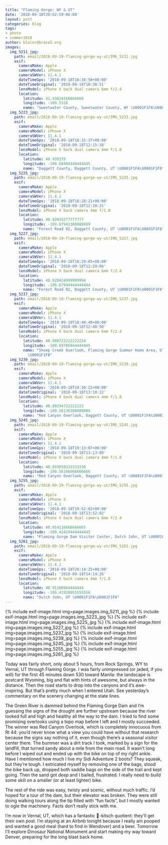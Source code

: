 ```yaml
---
title: "Flaming Gorge: WY & UT"
date: '2018-09-18T20:52:59-06:00'
layout: post
categories: blog
tags:
- photo
- summer2018
author: blalor@bravo5.org
images:
  img_5211_jpg:
    path: email/2018-09-19-flaming-gorge-wy-ut/IMG_5211.jpg
    exif:
      cameraMake: Apple
      cameraModel: iPhone X
      cameraSWVer: 11.4.1
      dateTimeGps: '2018-09-18T16:38:50+00:00'
      dateTimeOriginal: '2018-09-18T10:38:51'
      lensModel: iPhone X back dual camera 6mm f/2.4
      location:
        latitude: 41.43624166666666
        longitude: -109.5318
        name: "Sweetwater County, Sweetwater County, WY \U0001F1FA\U0001F1F8"
  img_5223_jpg:
    path: email/2018-09-19-flaming-gorge-wy-ut/IMG_5223.jpg
    exif:
      cameraMake: Apple
      cameraModel: iPhone X
      cameraSWVer: 11.4.1
      dateTimeGps: '2018-09-18T18:15:37+00:00'
      dateTimeOriginal: '2018-09-18T12:15:38'
      lensModel: iPhone X back dual camera 4mm f/1.8
      location:
        latitude: 40.935275
        longitude: -109.68494444444445
        name: "Daggett County, Daggett County, UT \U0001F1FA\U0001F1F8"
  img_5225_jpg:
    path: email/2018-09-19-flaming-gorge-wy-ut/IMG_5225.jpg
    exif:
      cameraMake: Apple
      cameraModel: iPhone X
      cameraSWVer: 11.4.1
      dateTimeGps: '2018-09-18T18:28:21+00:00'
      dateTimeOriginal: '2018-09-18T12:28:21'
      lensModel: iPhone X back camera 4mm f/1.8
      location:
        latitude: 40.92035277777777
        longitude: -109.67941388888889
        name: "Forest Road 92, Daggett County, UT \U0001F1FA\U0001F1F8"
  img_5227_jpg:
    path: email/2018-09-19-flaming-gorge-wy-ut/IMG_5227.jpg
    exif:
      cameraMake: Apple
      cameraModel: iPhone X
      cameraSWVer: 11.4.1
      dateTimeGps: '2018-09-18T18:29:05+00:00'
      dateTimeOriginal: '2018-09-18T12:29:06'
      lensModel: iPhone X back dual camera 6mm f/2.4
      location:
        latitude: 40.920424999999994
        longitude: -109.67944444444444
        name: "Forest Road 92, Daggett County, UT \U0001F1FA\U0001F1F8"
  img_5237_jpg:
    path: email/2018-09-19-flaming-gorge-wy-ut/IMG_5237.jpg
    exif:
      cameraMake: Apple
      cameraModel: iPhone X
      cameraSWVer: 11.4.1
      dateTimeGps: '2018-09-18T18:40:48+00:00'
      dateTimeOriginal: '2018-09-18T12:40:50'
      lensModel: iPhone X back dual camera 6mm f/2.4
      location:
        latitude: 40.908722222222224
        longitude: -109.69786944444445
        name: "Sheep Creek Overlook, Flaming Gorge Summer Home Area, UT \U0001F1FA\
          \U0001F1F8"
  img_5239_jpg:
    path: email/2018-09-19-flaming-gorge-wy-ut/IMG_5239.jpg
    exif:
      cameraMake: Apple
      cameraModel: iPhone X
      cameraSWVer: 11.4.1
      dateTimeGps: '2018-09-18T19:10:22+00:00'
      dateTimeOriginal: '2018-09-18T13:10:22'
      lensModel: iPhone X back dual camera 4mm f/1.8
      location:
        latitude: 40.89294722222222
        longitude: -109.56136388888889
        name: "Red Canyon Overlook, Daggett County, UT \U0001F1FA\U0001F1F8"
  img_5245_jpg:
    path: email/2018-09-19-flaming-gorge-wy-ut/IMG_5245.jpg
    exif:
      cameraMake: Apple
      cameraModel: iPhone X
      cameraSWVer: 11.4.1
      dateTimeGps: '2018-09-18T19:13:07+00:00'
      dateTimeOriginal: '2018-09-18T13:13:09'
      lensModel: iPhone X back dual camera 4mm f/1.8
      location:
        latitude: 40.893058333333336
        longitude: -109.56106666666666
        name: "Red Canyon Overlook, Daggett County, UT \U0001F1FA\U0001F1F8"
  img_5255_jpg:
    path: email/2018-09-19-flaming-gorge-wy-ut/IMG_5255.jpg
    exif:
      cameraMake: Apple
      cameraModel: iPhone X
      cameraSWVer: 11.4.1
      dateTimeGps: '2018-09-18T19:52:02+00:00'
      dateTimeOriginal: '2018-09-18T13:52:02'
      lensModel: iPhone X back dual camera 6mm f/2.4
      location:
        latitude: 40.914116666666665
        longitude: -109.42419444444445
        name: "Flaming Gorge Dam Visitor Center, Dutch John, UT \U0001F1FA\U0001F1F8"
  img_5261_jpg:
    path: email/2018-09-19-flaming-gorge-wy-ut/IMG_5261.jpg
    exif:
      cameraMake: Apple
      cameraModel: iPhone X
      cameraSWVer: 11.4.1
      dateTimeGps: '2018-09-18T20:14:25+00:00'
      dateTimeOriginal: '2018-09-18T14:14:26'
      lensModel: iPhone X back camera 4mm f/1.8
      location:
        latitude: 40.91166944444444
        longitude: -109.41928055555556
        name: "Dutch John, UT \U0001F1FA\U0001F1F8"
---
```


{% include exif-image.html img=page.images.img_5211_jpg %}
{% include exif-image.html img=page.images.img_5223_jpg %}
{% include exif-image.html img=page.images.img_5225_jpg %}
{% include exif-image.html img=page.images.img_5227_jpg %}
{% include exif-image.html img=page.images.img_5237_jpg %}
{% include exif-image.html img=page.images.img_5239_jpg %}
{% include exif-image.html img=page.images.img_5245_jpg %}
{% include exif-image.html img=page.images.img_5255_jpg %}
{% include exif-image.html img=page.images.img_5261_jpg %}

Today was fairly short, only about 5 hours, from Rock Springs, WY to Vernal, UT through Flaming Gorge. I was fairly unimpressed (or jaded, if you will) for the first 45 minutes down 530 toward Manila: the landscape is postcard Wyoming, big and flat with hints of awesome, but always in the distance. Then the road starts to drop into the canyons and it’s awe-inspiring. But that’s pretty much when I entered Utah. See yesterday’s commentary on the scenery changing at the state lines. 

The Green River is dammed behind the Flaming Gorge Dam and I’m guessing the signs of the drought are further upstream because the river looked full and high and healthy all the way to the dam. I tried to find some promising overlooks using a topo map before I left and I mostly succeeded. The winner was Red Canyon Overlook, which is completely innocuous from Rt 44: you’d never know what a view you could have without that research because the signs say nothing of it, even though there’s a seasonal visitor center there. The bummer was a dirt track I took, marked by a sign for the landfill, that turned sandy about a mile from the main road. It wasn’t long before I wiped out and ended up with the bike on top of my right ankle. Have I mentioned how much I live my Sidi Adventure 2 boots? They squeak, but they’re tough. I extricated myself by removing one of the bags, stood the bike back up, dropped both saddle bags on the side of the trail and kept going. Then the sand got _deep_ and I bailed, frustrated. I really need to build some skill on a smaller (or at least lighter) bike. 

The rest of the ride was easy, twisty and scenic, without much traffic. I’d hoped for a tour of the dam, but their elevator was broken. They were still doing walking tours along the tip filled with “fun facts”, but I mostly wanted to ogle the machinery. Facts don’t really stick with me. 

I’m now in Vernal, UT, which has a fantastic 🦕-kitsch quotient: they’ll get their own post. I’m staying at an Airbnb tonight because I really am pooped and wanted a good meal (hard to find in Wendover) and a beer. Tomorrow I’ll explore Dinosaur National Monument and start making my way toward Denver, preparing for the long blast back home. 



























